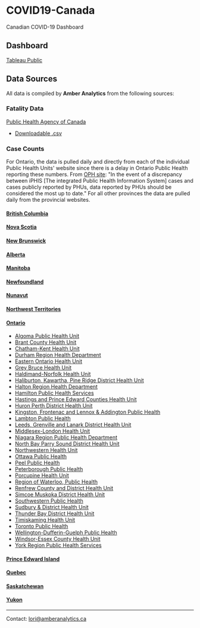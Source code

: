 # COVID19-Canada
Canadian COVID-19 Dashboard

## Dashboard
[Tableau Public](https://public.tableau.com/profile/amberanalytics#!/vizhome/Covid-19-CANADA/Main)

## Data Sources

All data is compiled by __Amber Analytics__ from the following sources:

### Fatality Data

[Public Health Agency of Canada](https://www.canada.ca/en/public-health/services/diseases/2019-novel-coronavirus-infection.html)
- [Downloadable .csv](https://health-infobase.canada.ca/src/data/covidLive/covid19.csv)

### Case Counts

For Ontario, the data is pulled daily and directly from each of the individual Public Health Units' website since there is a delay in Ontario Public Health reporting these numbers. From [OPH site](https://www.ontario.ca/page/2019-novel-coronavirus): "In the event of a discrepancy between iPHIS [The integrated Public Health Information System] cases and cases publicly reported by PHUs, data reported by PHUs should be considered the most up to date." For all other provinces the data are pulled daily from the provincial websites.

#### [British Columbia](http://www.bccdc.ca/health-info/diseases-conditions/covid-19/case-counts-press-statements)
#### [Nova Scotia](https://novascotia.ca/coronavirus/)
#### [New Brunswick](https://www2.gnb.ca/content/gnb/en/departments/ocmoh/cdc/content/respiratory_diseases/coronavirus.html)
#### [Alberta](https://www.alberta.ca/covid-19-alberta-data.aspx)
#### [Manitoba](https://www.gov.mb.ca/covid19/)
#### [Newfoundland](https://www.gov.nl.ca/covid-19/pandemic-update/)
#### [Nunavut](https://www.gov.nu.ca/health)
#### [Northwest Territories](https://www.hss.gov.nt.ca/en/services/coronavirus-disease-covid-19)
#### [Ontario](https://www.ontario.ca/page/2019-novel-coronavirus)

- [Algoma Public Health Unit](http://www.algomapublichealth.com/disease-and-illness/infectious-diseases/novel-coronavirus/current-status-covid-19/)
- [Brant County Health Unit](https://www.bchu.org/ServicesWeProvide/InfectiousDiseases/Pages/coronavirus.aspx)
- [Chatham-Kent Health Unit](https://ckphu.com/current-situation-in-chatham-kent-and-surrounding-areas/)
- [Durham Region Health Department](https://app.powerbi.com/view?r=eyJrIjoiNDZkYzgzN2YtNGM2Yi00ZTQ0LTkzOTUtY2IwOTlhNzlmMWE2IiwidCI6IjUyZDdjOWMyLWQ1NDktNDFiNi05YjFmLTlkYTE5OGRjM2YxNiJ9)
- [Eastern Ontario Health Unit](https://eohu.ca/en/my-health/covid-19-status-update-for-eohu-region)
- [Grey Bruce Health Unit](https://www.publichealthgreybruce.on.ca/)
- [Haldimand-Norfolk Health Unit](https://hnhu.org/health-topic/coronavirus-covid-19/)
- [Haliburton, Kawartha, Pine Ridge District Health Unit](https://www.hkpr.on.ca/)
- [Halton Region Health Department](https://www.halton.ca/For-Residents/Immunizations-Preventable-Disease/Diseases-Infections/New-Coronavirus)
- [Hamilton Public Health Services](https://www.hamilton.ca/coronavirus/status-cases)
- [Hastings and Prince Edward Counties Health Unit](https://hpepublichealth.ca/the-novel-coronavirus-2019ncov/)
- [Huron Perth District Health Unit](https://www.hpph.ca/en/health-matters/covid-19-in-huron-and-perth.aspx)
- [Kingston, Frontenac and Lennox & Addington Public Health](https://www.kflaph.ca/en/healthy-living/novel-coronavirus.aspx)
- [Lambton Public Health](https://lambtonpublichealth.ca/2019-novel-coronavirus)
- [Leeds, Grenville and Lanark District Health Unit](https://healthunit.org/coronavirus/)
- [Middlesex-London Health Unit](https://www.healthunit.com/novel-coronavirus)
- [Niagara Region Public Health Department](https://www.niagararegion.ca/health/covid-19/default.aspx)
- [North Bay Parry Sound District Health Unit](https://www.myhealthunit.ca/en/health-topics/coronavirus.asp)
- [Northwestern Health Unit](https://www.nwhu.on.ca/covid19/Pages/home.aspx)
- [Ottawa Public Health](https://www.ottawapublichealth.ca/en/reports-research-and-statistics/la-maladie-coronavirus-covid-19.aspx)
- [Peel Public Health](https://www.peelregion.ca/coronavirus/testing)
- [Peterborough Public Health](https://www.peterboroughpublichealth.ca/your-health/diseases-infections-immunization/diseases-and-infections/novel-coronavirus-2019-ncov/local-covid-19-status/)
- [Porcupine Health Unit](http://www.porcupinehu.on.ca/en/your-health/infectious-diseases/novel-coronavirus/)
- [Region of Waterloo, Public Health](https://www.regionofwaterloo.ca/en/health-and-wellness/positive-cases-in-waterloo-region.aspx)
- [Renfrew County and District Health Unit](https://www.rcdhu.com/novel-coronavirus-covid-19-2/)
- [Simcoe Muskoka District Health Unit](http://www.simcoemuskokahealthstats.org/topics/infectious-diseases/a-h/covid-19)
- [Southwestern Public Health](https://www.swpublichealth.ca/content/community-update-novel-coronavirus-covid-19)
- [Sudbury & District Health Unit](https://www.phsd.ca/health-topics-programs/diseases-infections/coronavirus/current-status-covid-19)
- [Thunder Bay District Health Unit](https://www.tbdhu.com/coronavirus)
- [Timiskaming Health Unit](https://www.timiskaminghu.com/90484/covid-19)
- [Toronto Public Health](https://www.toronto.ca/home/covid-19/)
- [Wellington-Dufferin-Guelph Public Health](https://app.powerbi.com/view?r=eyJrIjoiMDE0OGVmODctYTcxYS00M2RlLTgzODItMjIxYmM1MzY2YjEyIiwidCI6IjA5Mjg0MzdlLTFhZTItNGJhNy1hZmQxLTY5NDhmY2I5MWM0OCJ9)
- [Windsor-Essex County Health Unit](https://www.wechu.org/cv/local-updates)
- [York Region Public Health Services](https://www.york.ca/wps/portal/yorkhome/health/yr/infectiousdiseasesandprevention/covid19/covid19/!ut/p/z1/tVXLcpswFP2WLlhiXR42SncKcQ0kxm5Sv7TxCJCBxiACsqn79ZVTN9NX7OmksBCS5txz7z3SHCGKloiWbJ-nTOaiZFu1XtHB2icj3_NuIZjY2AUCExKYDobhlYEWzwB45SOA6M_xowdsgz8PHDI3JmD71in-DICezz9HFNEqzhO0sjBLnCTiOrMtptsGjnWWRAPdigCSgY2x4bAjOi5lJTO0OtTrWJSSl1KDg6gf1aKRudw9b2Si4GrkbCszDfJyw2Mlya5J8oazhjesTKqa7xVWCaVBLPZ5Yly9TH7v68_C6XnZFsdKFcQ07YFnuBCAN8Hgf3Cm_RvsGXBrngBnOAJE062Ivh8jKSMLp4jWfMNrXvd2tdrOpKya9xpo0LZtLxUi3fJeLAoN_haSiUai5a9ItFKNOq82em-ixT7nLZqVoi5UJQ__eF4enDI42CUeGcEUPs0c-Dh0bDy4G0_v7o03ZrjQQMf0Vqf0DnRLb3ZL_3_ECXxwDXI0F2toATF9F19bAQ7DbrUPu9U-7Fb7sNt7P3-rOMGlh0H5V_756YkSZfhHl_-irKtTx1cJzXrsjpVhVkxmumIQaHmBBy1fwn9MqmI2K7B10B83Y9mP-mmxvrkO9VWw_3rhR6NDS959A9MZyv0!/dz/d5/L2dBISEvZ0FBIS9nQSEh/)

#### [Prince Edward Island](https://www.princeedwardisland.ca/en/topic/covid-19)
#### [Quebec](https://www.quebec.ca/sante/problemes-de-sante/a-z/coronavirus-2019/situation-coronavirus-quebec/#c47900)
#### [Saskatchewan](https://www.saskatchewan.ca/government/health-care-administration-and-provider-resources/treatment-procedures-and-guidelines/emerging-public-health-issues/2019-novel-coronavirus/cases-and-risk-of-covid-19-in-saskatchewan)
#### [Yukon](https://yukon.ca/covid-19)

****

Contact: lori@amberanalytics.ca
